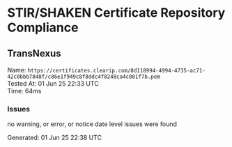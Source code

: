 # STIR/SHAKEN Certificate Repository Compliance

## TransNexus

Name: `https://certificates.clearip.com/8d118994-4994-4735-ac71-42c0bbb7848f/c86e1f949c8f8ddc4f8248ca4c081f7b.pem`\
Tested At: 01 Jun 25 22:33 UTC\
Time: 64ms

### Issues

no warning, or error, or notice date level issues were found

Generated: 01 Jun 25 22:38 UTC
